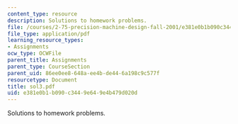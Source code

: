 ```yaml
---
content_type: resource
description: Solutions to homework problems.
file: /courses/2-75-precision-machine-design-fall-2001/e381e0b1b090c3449e649e4b479d020d_sol3.pdf
file_type: application/pdf
learning_resource_types:
- Assignments
ocw_type: OCWFile
parent_title: Assignments
parent_type: CourseSection
parent_uid: 86ee0ee8-648a-ee4b-de44-6a198c9c577f
resourcetype: Document
title: sol3.pdf
uid: e381e0b1-b090-c344-9e64-9e4b479d020d
---
```

Solutions to homework problems.

